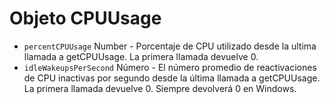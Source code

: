 # Objeto CPUUsage

* `percentCPUUsage` Number - Porcentaje de CPU utilizado desde la ultima llamada a getCPUUsage. La primera llamada devuelve 0.
* `idleWakeupsPerSecond` Número - El número promedio de reactivaciones de CPU inactivas por segundo desde la última llamada a getCPUUsage. La primera llamada devuelve 0. Siempre devolverá 0 en Windows.